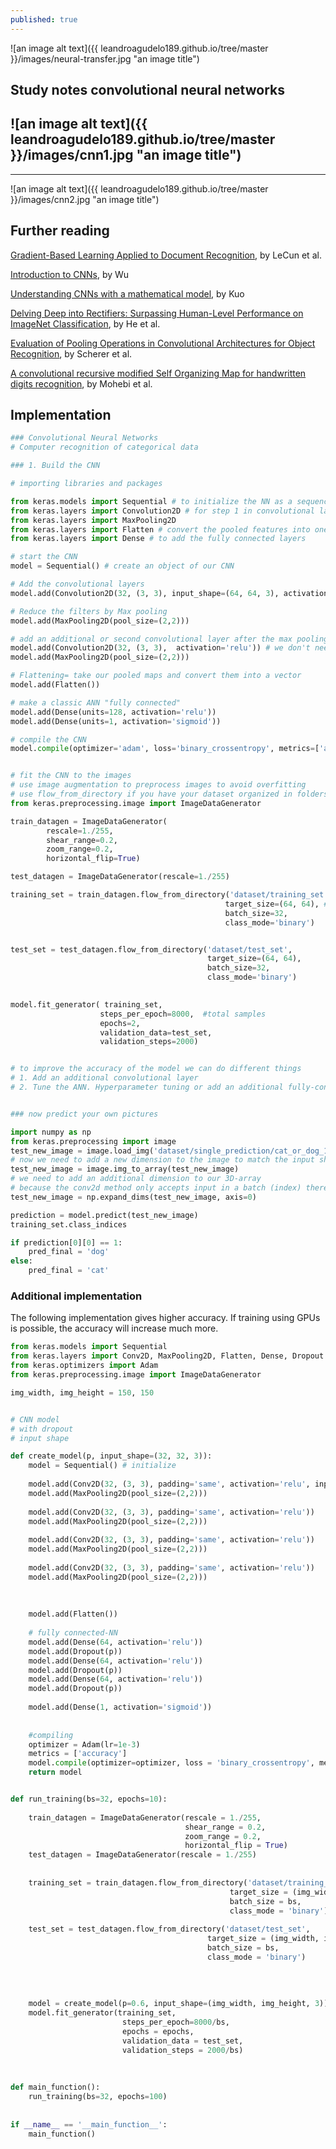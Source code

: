 ```yaml
---
published: true
---
```

![an image alt text]({{ leandroagudelo189.github.io/tree/master }}/images/neural-transfer.jpg "an image title") 


## Study notes convolutional neural networks 


![an image alt text]({{ leandroagudelo189.github.io/tree/master }}/images/cnn1.jpg "an image title")
----
****

![an image alt text]({{ leandroagudelo189.github.io/tree/master }}/images/cnn2.jpg "an image title")


## Further reading

[Gradient-Based Learning Applied to Document Recognition](http://yann.lecun.com/exdb/publis/pdf/lecun-01a.pdf), by LeCun et al. 

[Introduction to CNNs](https://cs.nju.edu.cn/wujx/paper/CNN.pdf), by Wu

[Understanding CNNs with a mathematical model](https://arxiv.org/pdf/1609.04112.pdf), by Kuo

[ Delving Deep into Rectifiers: Surpassing Human-Level Performance on ImageNet Classification](https://arxiv.org/pdf/1502.01852.pdf), by He et al.

[Evaluation of Pooling Operations in Convolutional Architectures for Object Recognition](http://ais.uni-bonn.de/papers/icann2010_maxpool.pdf), by Scherer et al.

[A convolutional recursive modified Self Organizing Map for handwritten digits recognition](http://www.sciencedirect.com/science/article/pii/S0893608014001968?via%3Dihub), by Mohebi et al.

## Implementation

```python
### Convolutional Neural Networks
# Computer recognition of categorical data

### 1. Build the CNN

# importing libraries and packages

from keras.models import Sequential # to initialize the NN as a sequence of layers
from keras.layers import Convolution2D # for step 1 in convolutional layers
from keras.layers import MaxPooling2D 
from keras.layers import Flatten # convert the pooled features into one single vectors
from keras.layers import Dense # to add the fully connected layers

# start the CNN
model = Sequential() # create an object of our CNN

# Add the convolutional layers 
model.add(Convolution2D(32, (3, 3), input_shape=(64, 64, 3), activation='relu'))   # we will apply a method on this object (filters = feature_maps with #of rows and columns)

# Reduce the filters by Max pooling
model.add(MaxPooling2D(pool_size=(2,2)))

# add an additional or second convolutional layer after the max pooling
model.add(Convolution2D(32, (3, 3),  activation='relu')) # we don't need to include the input_shape since we have the pooled features (keras will notice it)
model.add(MaxPooling2D(pool_size=(2,2)))

# Flattening= take our pooled maps and convert them into a vector
model.add(Flatten())

# make a classic ANN "fully connected"
model.add(Dense(units=128, activation='relu'))
model.add(Dense(units=1, activation='sigmoid'))

# compile the CNN
model.compile(optimizer='adam', loss='binary_crossentropy', metrics=['accuracy'])


# fit the CNN to the images
# use image augmentation to preprocess images to avoid overfitting
# use flow_from_directory if you have your dataset organized in folders
from keras.preprocessing.image import ImageDataGenerator

train_datagen = ImageDataGenerator(
        rescale=1./255,
        shear_range=0.2,
        zoom_range=0.2,
        horizontal_flip=True)

test_datagen = ImageDataGenerator(rescale=1./255)

training_set = train_datagen.flow_from_directory('dataset/training_set',
                                                target_size=(64, 64), # to get better accuracy one can increase the size here (more pixels)
                                                batch_size=32,
                                                class_mode='binary')


test_set = test_datagen.flow_from_directory('dataset/test_set',
                                            target_size=(64, 64),
                                            batch_size=32,
                                            class_mode='binary')
        

model.fit_generator( training_set,
                    steps_per_epoch=8000,  #total samples
                    epochs=2,
                    validation_data=test_set,
                    validation_steps=2000)


# to improve the accuracy of the model we can do different things
# 1. Add an additional convolutional layer
# 2. Tune the ANN. Hyperparameter tuning or add an additional fully-connected layer


### now predict your own pictures

import numpy as np
from keras.preprocessing import image
test_new_image = image.load_img('dataset/single_prediction/cat_or_dog_1.jpg', target_size=(64, 64))
# now we need to add a new dimension to the image to match the input shape of our training dataset
test_new_image = image.img_to_array(test_new_image)
# we need to add an additional dimension to our 3D-array     
# because the conv2d method only accepts input in a batch (index) therefore 4 dimensions
test_new_image = np.expand_dims(test_new_image, axis=0)

prediction = model.predict(test_new_image)
training_set.class_indices

if prediction[0][0] == 1:
    pred_final = 'dog'
else:
    pred_final = 'cat'
````

### Additional implementation
The following implementation gives higher accuracy. If training using GPUs is possible, the accuracy will increase much more. 

```python
from keras.models import Sequential
from keras.layers import Conv2D, MaxPooling2D, Flatten, Dense, Dropout
from keras.optimizers import Adam
from keras.preprocessing.image import ImageDataGenerator

img_width, img_height = 150, 150


# CNN model
# with dropout
# input shape

def create_model(p, input_shape=(32, 32, 3)):
    model = Sequential() # initialize
    
    model.add(Conv2D(32, (3, 3), padding='same', activation='relu', input_shape=input_shape))
    model.add(MaxPooling2D(pool_size=(2,2)))
    
    model.add(Conv2D(32, (3, 3), padding='same', activation='relu'))
    model.add(MaxPooling2D(pool_size=(2,2)))
    
    model.add(Conv2D(32, (3, 3), padding='same', activation='relu'))
    model.add(MaxPooling2D(pool_size=(2,2)))
    
    model.add(Conv2D(32, (3, 3), padding='same', activation='relu'))
    model.add(MaxPooling2D(pool_size=(2,2)))
    
    
    
    model.add(Flatten())
    
    # fully connected-NN
    model.add(Dense(64, activation='relu'))
    model.add(Dropout(p))
    model.add(Dense(64, activation='relu'))
    model.add(Dropout(p))
    model.add(Dense(64, activation='relu'))
    model.add(Dropout(p))
    
    model.add(Dense(1, activation='sigmoid'))
    
    
    #compiling
    optimizer = Adam(lr=1e-3)
    metrics = ['accuracy']
    model.compile(optimizer=optimizer, loss = 'binary_crossentropy', metrics=metrics)
    return model


def run_training(bs=32, epochs=10):
    
    train_datagen = ImageDataGenerator(rescale = 1./255, 
                                       shear_range = 0.2, 
                                       zoom_range = 0.2, 
                                       horizontal_flip = True)
    test_datagen = ImageDataGenerator(rescale = 1./255)
    
    
    training_set = train_datagen.flow_from_directory('dataset/training_set',
                                                 target_size = (img_width, img_height),
                                                 batch_size = bs,
                                                 class_mode = 'binary')
                                                 
    test_set = test_datagen.flow_from_directory('dataset/test_set',
                                            target_size = (img_width, img_height),
                                            batch_size = bs,
                                            class_mode = 'binary')
    
    
    
    
    model = create_model(p=0.6, input_shape=(img_width, img_height, 3))                                  
    model.fit_generator(training_set,
                         steps_per_epoch=8000/bs,
                         epochs = epochs,
                         validation_data = test_set,
                         validation_steps = 2000/bs)
    
    
    
def main_function():
    run_training(bs=32, epochs=100)
   
    
if __name__ == '__main_function__':
    main_function()
    
````
